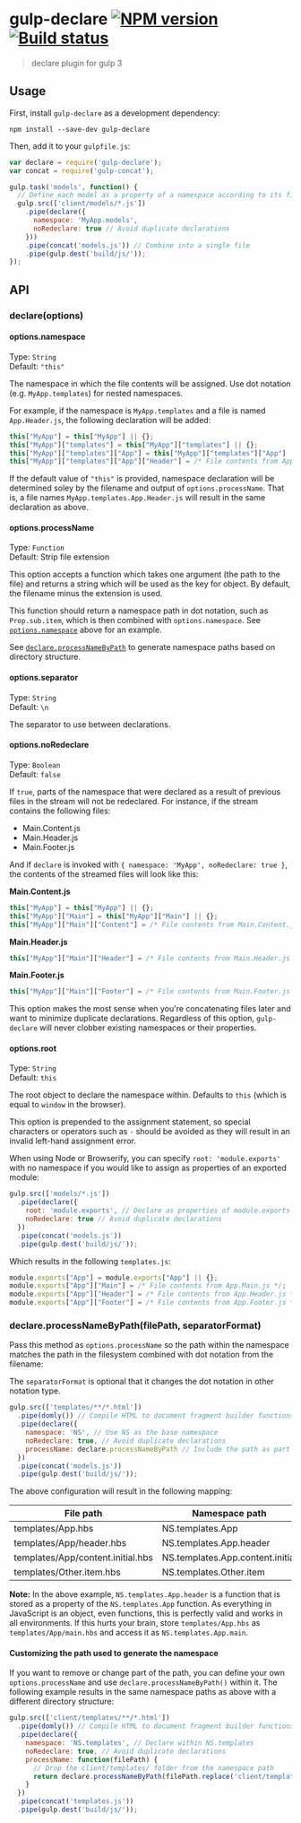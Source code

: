 # gulp-declare [![NPM version][npm-image]][npm-url] [![Build status][travis-image]][travis-url]
> declare plugin for gulp 3

## Usage

First, install `gulp-declare` as a development dependency:

```shell
npm install --save-dev gulp-declare
```

Then, add it to your `gulpfile.js`:

```javascript
var declare = require('gulp-declare');
var concat = require('gulp-concat');

gulp.task('models', function() {
  // Define each model as a property of a namespace according to its filename
  gulp.src(['client/models/*.js'])
    .pipe(declare({
      namespace: 'MyApp.models',
      noRedeclare: true // Avoid duplicate declarations
    }))
    .pipe(concat('models.js')) // Combine into a single file
    .pipe(gulp.dest('build/js/'));
});
```

## API

### declare(options)

#### options.namespace
Type: `String`  
Default: `"this"`

The namespace in which the file contents will be assigned. Use dot notation (e.g. `MyApp.templates`) for nested namespaces.

For example, if the namespace is `MyApp.templates` and a file is named `App.Header.js`, the following declaration will be added:

```javascript
this["MyApp"] = this["MyApp"] || {};
this["MyApp"]["templates"] = this["MyApp"]["templates"] || {};
this["MyApp"]["templates"]["App"] = this["MyApp"]["templates"]["App"] || {};
this["MyApp"]["templates"]["App"]["Header"] = /* File contents from App.Header.js */;
```

If the default value of `"this"` is provided, namespace declaration will be determined soley by the filename and output of `options.processName`. That is, a file names `MyApp.templates.App.Header.js` will result in the same declaration as above.


#### options.processName
Type: `Function`  
Default: Strip file extension

This option accepts a function which takes one argument (the path to the file) and returns a string which will be used as the key for object. By default, the filename minus the extension is used.

This function should return a namespace path in dot notation, such as `Prop.sub.item`, which is then combined with `options.namespace`. See [`options.namespace`](#optionsnamespace) above for an example.

See [`declare.processNameByPath`](#declareprocessnamebypathfilepath) to generate namespace paths based on directory structure.

#### options.separator
Type: `String`  
Default: `\n`

The separator to use between declarations.


#### options.noRedeclare
Type: `Boolean`  
Default: `false`

If `true`, parts of the namespace that were declared as a result of previous files in the stream will not be redeclared. For instance, if the stream contains the following files:

* Main.Content.js
* Main.Header.js
* Main.Footer.js

And if `declare` is invoked with `{ namespace: 'MyApp', noRedeclare: true }`, the contents of the streamed files will look like this:

**Main.Content.js**
```javascript
this["MyApp"] = this["MyApp"] || {};
this["MyApp"]["Main"] = this["MyApp"]["Main"] || {};
this["MyApp"]["Main"]["Content"] = /* File contents from Main.Content.js */;
```

**Main.Header.js**
```javascript
this["MyApp"]["Main"]["Header"] = /* File contents from Main.Header.js */;
```

**Main.Footer.js**
```javascript 
this["MyApp"]["Main"]["Footer"] = /* File contents from Main.Footer.js */;
```

This option makes the most sense when you're concatenating files later and want to minimize duplicate declarations. Regardless of this option, `gulp-declare` will never clobber existing namespaces or their properties.

#### options.root
Type: `String`  
Default: `this`

The root object to declare the namespace within. Defaults to `this` (which is equal to `window` in the browser).

This option is prepended to the assignment statement, so special characters or operators such as `-` should be avoided as they will result in an invalid left-hand assignment error.

When using Node or Browserify, you can specify `root: 'module.exports'` with no namespace if you would like to assign as properties of an exported module:

```js
gulp.src(['models/*.js'])
  .pipe(declare({
    root: 'module.exports', // Declare as properties of module.exports
    noRedeclare: true // Avoid duplicate declarations
  })
  .pipe(concat('models.js'))
  .pipe(gulp.dest('build/js/'));
```

Which results in the following `templates.js`:

```js
module.exports["App"] = module.exports["App"] || {};
module.exports["App"]["Main"] = /* File contents from App.Main.js */;
module.exports["App"]["Header"] = /* File contents from App.Header.js */;
module.exports["App"]["Footer"] = /* File contents from App.Footer.js */;
```

### declare.processNameByPath(filePath, separatorFormat)

Pass this method as `options.processName` so the path within the namespace matches the path in the filesystem combined with dot notation from the filename:

The `separatorFormat` is optional that it changes the dot notation in other notation type.

```js
gulp.src(['templates/**/*.html'])
  .pipe(domly()) // Compile HTML to document fragment builder functions
  .pipe(declare({
    namespace: 'NS', // Use NS as the base namespace
    noRedeclare: true, // Avoid duplicate declarations
    processName: declare.processNameByPath // Include the path as part of the sub-namespace
  })
  .pipe(concat('models.js'))
  .pipe(gulp.dest('build/js/'));
```

The above configuration will result in the following mapping:

| File path                         | Namespace path                   |
| --------------------------------- | -------------------------------- |
| templates/App.hbs                 | NS.templates.App                 |
| templates/App/header.hbs          | NS.templates.App.header          |
| templates/App/content.initial.hbs | NS.templates.App.content.initial |
| templates/Other.item.hbs          | NS.templates.Other.item          |

**Note:** In the above example, `NS.templates.App.header` is a function that is stored as a property of the `NS.templates.App` function. As everything in JavaScript is an object, even functions, this is perfectly valid and works in all environments. If this hurts your brain, store `templates/App.hbs` as `templates/App/main.hbs` and access it as `NS.templates.App.main`.

#### Customizing the path used to generate the namespace

If you want to remove or change part of the path, you can define your own `options.processName` and use `declare.processNameByPath()` within it. The following example results in the same namespace paths as above with a different directory structure:

```js
gulp.src(['client/templates/**/*.html'])
  .pipe(domly()) // Compile HTML to document fragment builder functions
  .pipe(declare({
    namespace: 'NS.templates', // Declare within NS.templates
    noRedeclare: true, // Avoid duplicate declarations
    processName: function(filePath) {
      // Drop the client/templates/ folder from the namespace path
      return declare.processNameByPath(filePath.replace('client/templates/', ''));
    }
  })
  .pipe(concat('templates.js'))
  .pipe(gulp.dest('build/js/'));
```


[travis-url]: http://travis-ci.org/lazd/gulp-declare
[travis-image]: https://secure.travis-ci.org/lazd/gulp-declare.png?branch=master
[npm-url]: https://npmjs.org/package/gulp-declare
[npm-image]: https://badge.fury.io/js/gulp-declare.png
